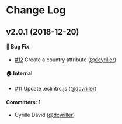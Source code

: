 # Change Log

## v2.0.1 (2018-12-20)

#### :bug: Bug Fix
* [#12](https://github.com/qonto/ember-phone-input/pull/12) Create a country attribute ([@dcyriller](https://github.com/dcyriller))

#### :house: Internal
* [#11](https://github.com/qonto/ember-phone-input/pull/11) Update .eslintrc.js ([@dcyriller](https://github.com/dcyriller))

#### Committers: 1
- Cyrille David ([@dcyriller](https://github.com/dcyriller))
